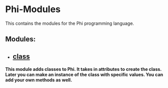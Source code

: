 # Phi-Modules
This contains the modules for the Phi programming language.

## Modules:
- ## [class](class)
#### This module adds classes to Phi. It takes in attributes to create the class. Later you can make an instance of the class with specific values. You can add your own methods as well.
